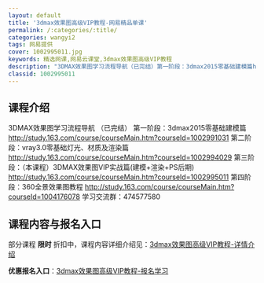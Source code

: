 ```yaml
---
layout: default
title: '3dmax效果图高级VIP教程-网易精品单课'
permalink: /:categories/:title/
categories: wangyi2
tags: 网易提供
cover: 1002995011.jpg
keywords: 精选网课,网易云课堂,3dmax效果图高级VIP教程
description: "3DMAX效果图学习流程导航（已完结）第一阶段：3dmax2015零基础建模篇http://study.163.com/course/courseMain.htm?courseId=1002"
classid: 1002995011
---
```


## 课程介绍

3DMAX效果图学习流程导航 （已完结） 
第一阶段：3dmax2015零基础建模篇
http://study.163.com/course/courseMain.htm?courseId=1002991031
第二阶段：vray3.0零基础灯光、材质及渲染篇  
http://study.163.com/course/courseMain.htm?courseId=1002994029
第三阶段：（本课程）3DMAX效果图VIP实战篇(建模+渲染+PS后期)
http://study.163.com/course/courseMain.htm?courseId=1002995011 
第四阶段：360全景效果图教程
http://study.163.com/course/courseMain.htm?courseId=1004176078
学习交流群：474577580

## 课程内容与报名入口

部分课程 **限时** 折扣中，课程内容详细介绍见：[3dmax效果图高级VIP教程-详情介绍](https://study.163.com/course/introduction/1002995011.htm?share=1&shareId=1025206652&utm_campaign=share&utm_medium=iphoneShare&utm_source=&utm_u=1025206652)

**优惠报名入口**：[3dmax效果图高级VIP教程-报名学习](https://study.163.com/course/introduction/1002995011.htm?share=1&shareId=1025206652&utm_campaign=share&utm_medium=iphoneShare&utm_source=&utm_u=1025206652)

